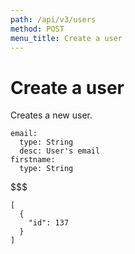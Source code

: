 ```yaml
---
path: /api/v3/users
method: POST
menu_title: Create a user
---
```


# Create a user

Creates a new user.

```attributes
email:
  type: String
  desc: User's email
firstname:
  type: String
```

$$$

```response
[
  {
    "id": 137
  }
]
```
